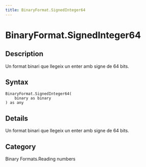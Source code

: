```yaml
---
title: BinaryFormat.SignedInteger64
---
```


# BinaryFormat.SignedInteger64


## Description

Un format binari que llegeix un enter amb signe de 64 bits.


## Syntax

```powerquery
BinaryFormat.SignedInteger64(
    binary as binary
) as any
```


## Details

Un format binari que llegeix un enter amb signe de 64 bits.



## Category
Binary Formats.Reading numbers
